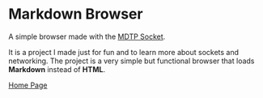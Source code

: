 # Markdown Browser

A simple browser made with the [MDTP Socket](https://github.com/Xtarii/MDTP).

It is a project I made just for fun and to learn more about sockets and networking.
The project is a very simple but functional browser that loads
**Markdown** instead of **HTML**.


[Home Page](.extras/home.png)
